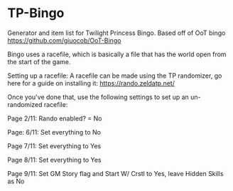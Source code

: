 TP-Bingo
=========

Generator and item list for Twilight Princess Bingo. Based off of OoT bingo https://github.com/giuocob/OoT-Bingo

Bingo uses a racefile, which is basically a file that has the world open from the start of the game.

Setting up a racefile:
A racefile can be made using the TP randomizer, go here for a guide on installing it: https://rando.zeldatp.net/

Once you've done that, use the following settings to set up an un-randomized racefile:

Page 2/11:
Rando enabled? = No

Page: 6/11:
Set everything to No

Page 7/11:
Set everything to Yes

Page 8/11:
Set everything to Yes

Page 9/11:
Set GM Story flag and Start W/ Crstl to Yes, leave Hidden Skills as No
